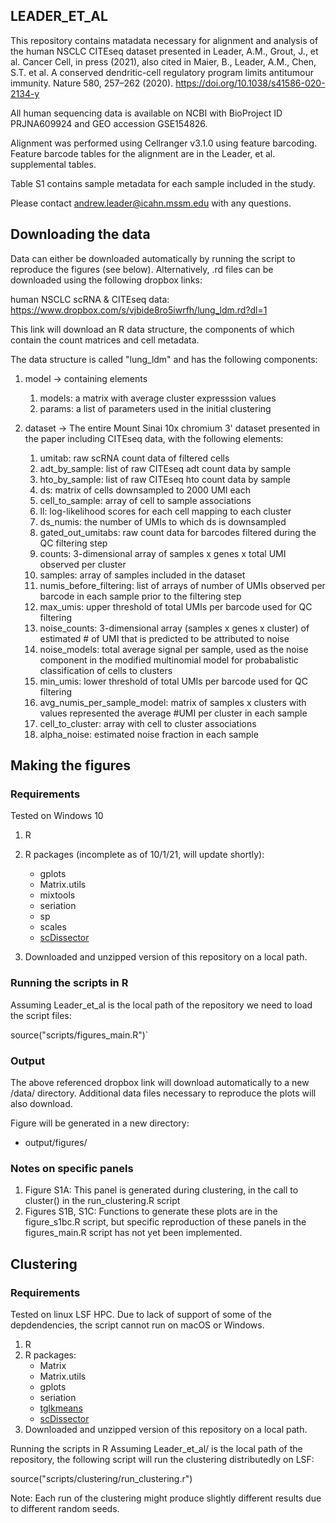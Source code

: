 ## LEADER_ET_AL

This repository contains matadata necessary for alignment and analysis of the human NSCLC CITEseq dataset presented in Leader, A.M., Grout, J., et al. Cancer Cell, in press (2021), also cited in Maier, B., Leader, A.M., Chen, S.T. et al. A conserved dendritic-cell regulatory program limits antitumour immunity. Nature 580, 257–262 (2020). https://doi.org/10.1038/s41586-020-2134-y

All human sequencing data is available on NCBI with BioProject ID PRJNA609924 and GEO accession GSE154826.

Alignment was performed using Cellranger v3.1.0 using feature barcoding. Feature barcode tables for the alignment are in the Leader, et al. supplemental tables.

Table S1 contains sample metadata for each sample included in the study.

Please contact andrew.leader@icahn.mssm.edu with any questions.

## Downloading the data

Data can either be downloaded automatically by running the script to reproduce the figures (see below).
Alternatively, .rd files can be downloaded using the following dropbox links:

human NSCLC scRNA & CITEseq data: https://www.dropbox.com/s/vjbide8ro5iwrfh/lung_ldm.rd?dl=1

This link will download an R data structure, the components of which contain the count matrices and cell metadata.

The data structure is called "lung_ldm" and has the following components:

1. model -> containing elements 
	1. models: a matrix with average cluster expresssion values
	2. params: a list of parameters used in the initial clustering

2. dataset -> The entire Mount Sinai 10x chromium 3' dataset presented in the paper including CITEseq data, with the following elements:
	1. umitab: raw scRNA count data of filtered cells
	2. adt_by_sample: list of raw CITEseq adt count data by sample
	3. hto_by_sample: list of raw CITEseq hto count data by sample
	4. ds: matrix of cells downsampled to 2000 UMI each
	5. cell_to_sample: array of cell to sample associations
	6. ll: log-likelihood scores for each cell mapping to each cluster
	7. ds_numis: the number of UMIs to which ds is downsampled
	8. gated_out_umitabs: raw count data for barcodes filtered during the QC filtering step
	9. counts: 3-dimensional array of samples x genes x total UMI observed per cluster
	10. samples: array of samples included in the dataset
	11. numis_before_filtering: list of arrays of number of UMIs observed per barcode in each sample prior to the filtering step
	12. max_umis: upper threshold of total UMIs per barcode used for QC filtering
	13. noise_counts: 3-dimensional array (samples x genes x cluster) of estimated # of UMI that is predicted to be attributed to noise
	14. noise_models: total average signal per sample, used as the noise component in the modified multinomial model for probabalistic classification of cells to clusters
	15. min_umis: lower threshold of total UMIs per barcode used for QC filtering
	16. avg_numis_per_sample_model: matrix of samples x clusters with values represented the average #UMI per cluster in each sample
	17. cell_to_cluster: array with cell to cluster associations
	18. alpha_noise: estimated noise fraction in each sample

## Making the figures
### Requirements

Tested on Windows 10

1. R
2. R packages (incomplete as of 10/1/21, will update shortly): 
	- gplots
	- Matrix.utils
	- mixtools
	- seriation
	- sp
	- scales
	- [scDissector](https://github.com/effiken/scDissector)

3. Downloaded and unzipped version of this repository  on a local path.

### Running the scripts in R

Assuming Leader_et_al is the local path of the repository we need to load the script files:

source("scripts/figures_main.R")`

### Output

The above referenced dropbox link will download automatically to a new /data/ directory.
Additional data files necessary to reproduce the plots will also download.

Figure will be generated in a new directory:
  - output/figures/

### Notes on specific panels
1. Figure S1A: This panel is generated during clustering, in the call to cluster() in the run_clustering.R script
2. Figures S1B, S1C: Functions to generate these plots are in the figure_s1bc.R script, but specific reproduction of these panels in the figures_main.R script has not yet been implemented.

## Clustering

### Requirements

Tested on linux LSF HPC. Due to lack of support of some of the depdendencies, the script cannot run on macOS or Windows.

1. R
2. R packages:
   - Matrix
   - Matrix.utils
   - gplots
   - seriation
   - [tglkmeans](https://github.com/tanaylab/tglkmeans)
   - [scDissector](https://github.com/effiken/scDissector)
3. Downloaded and unzipped version of this repository  on a local path.

Running the scripts in R
Assuming Leader_et_al/ is the local path of the repository, the following script will run the clustering distributedly on LSF:

source("scripts/clustering/run_clustering.r")

Note: Each run of the clustering might produce slightly different results due to different random seeds.
